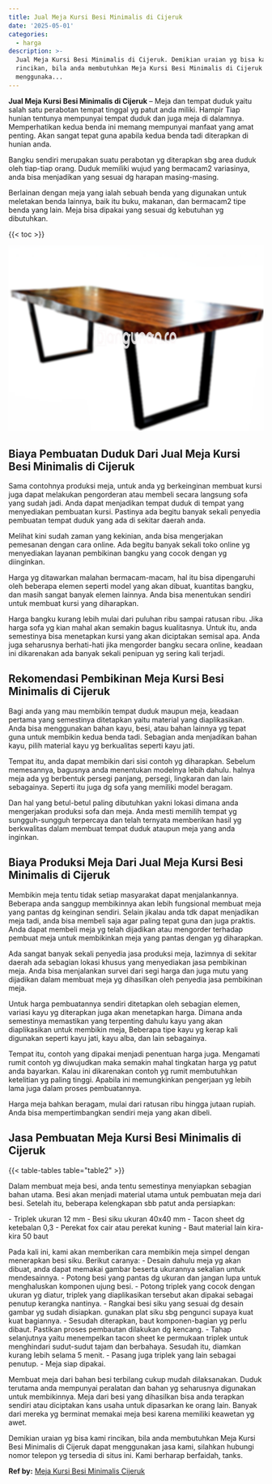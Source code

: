 ```yaml
---
title: Jual Meja Kursi Besi Minimalis di Cijeruk
date: '2025-05-01'
categories:
  - harga
description: >-
  Jual Meja Kursi Besi Minimalis di Cijeruk. Demikian uraian yg bisa kami
  rincikan, bila anda membutuhkan Meja Kursi Besi Minimalis di Cijeruk dapat
  menggunaka...
---
```


**Jual Meja Kursi Besi Minimalis di Cijeruk** – Meja dan tempat duduk yaitu salah satu perabotan tempat tinggal yg patut anda miliki. Hampir Tiap hunian tentunya mempunyai tempat duduk dan juga meja di dalamnya. Memperhatikan kedua benda ini memang mempunyai manfaat yang amat penting. Akan sangat tepat guna apabila kedua benda tadi diterapkan di hunian anda.

Bangku sendiri merupakan suatu perabotan yg diterapkan sbg area duduk oleh tiap-tiap orang. Duduk memiliki wujud yang bermacam2 variasinya, anda bisa menjadikan yang sesuai dg harapan masing-masing.

Berlainan dengan meja yang ialah sebuah benda yang digunakan untuk meletakan benda lainnya, baik itu buku, makanan, dan bermacam2 tipe benda yang lain. Meja bisa dipakai yang sesuai dg kebutuhan yg dibutuhkan.

{{< toc >}}

![Jual Meja Kursi Besi Minimalis di Cijeruk](/images/jual-meja-besi-murah23.png)

## Biaya Pembuatan Duduk Dari Jual Meja Kursi Besi Minimalis di Cijeruk

Sama contohnya produksi meja, untuk anda yg berkeinginan membuat kursi juga dapat melakukan pengorderan atau membeli secara langsung sofa yang sudah jadi. Anda dapat menjadikan tempat duduk di tempat yang menyediakan pembuatan kursi. Pastinya ada begitu banyak sekali penyedia pembuatan tempat duduk yang ada di sekitar daerah anda.

Melihat kini sudah zaman yang kekinian, anda bisa mengerjakan pemesanan dengan cara online. Ada begitu banyak sekali toko online yg menyediakan layanan pembikinan bangku yang cocok dengan yg diinginkan.

Harga yg ditawarkan malahan bermacam-macam, hal itu bisa dipengaruhi oleh beberapa elemen seperti model yang akan dibuat, kuantitas bangku, dan masih sangat banyak elemen lainnya. Anda bisa menentukan sendiri untuk membuat kursi yang diharapkan.

Harga bangku kurang lebih mulai dari puluhan ribu sampai ratusan ribu. Jika harga sofa yg kian mahal akan semakin bagus kualitasnya. Untuk itu, anda semestinya bisa menetapkan kursi yang akan diciptakan semisal apa. Anda juga seharusnya berhati-hati jika mengorder bangku secara online, keadaan ini dikarenakan ada banyak sekali penipuan yg sering kali terjadi.

## Rekomendasi Pembikinan Meja Kursi Besi Minimalis di Cijeruk

Bagi anda yang mau membikin tempat duduk maupun meja, keadaan pertama yang semestinya ditetapkan yaitu material yang diaplikasikan. Anda bisa menggunakan bahan kayu, besi, atau bahan lainnya yg tepat guna untuk membikin kedua benda tadi. Sebagian anda menjadikan bahan kayu, pilih material kayu yg berkualitas seperti kayu jati.

Tempat itu, anda dapat membikin dari sisi contoh yg diharapkan. Sebelum memesannya, bagusnya anda menentukan modelnya lebih dahulu. halnya meja ada yg berbentuk persegi panjang, persegi, lingkaran dan lain sebagainya. Seperti itu juga dg sofa yang memiliki model beragam.

Dan hal yang betul-betul paling dibutuhkan yakni lokasi dimana anda mengerjakan produksi sofa dan meja. Anda mesti memilih tempat yg sungguh-sungguh terpercaya dan telah ternyata memberikan hasil yg berkwalitas dalam membuat tempat duduk ataupun meja yang anda inginkan.

## Biaya Produksi Meja Dari Jual Meja Kursi Besi Minimalis di Cijeruk

Membikin meja tentu tidak setiap masyarakat dapat menjalankannya. Beberapa anda sanggup membikinnya akan lebih fungsional membuat meja yang pantas dg keinginan sendiri. Selain jikalau anda tdk dapat menjadikan meja tadi, anda bisa membeli saja agar paling tepat guna dan juga praktis. Anda dapat membeli meja yg telah dijadikan atau mengorder terhadap pembuat meja untuk membikinkan meja yang pantas dengan yg diharapkan.

Ada sangat banyak sekali penyedia jasa produksi meja, lazimnya di sekitar daerah ada sebagian lokasi khusus yang menyediakan jasa pembikinan meja. Anda bisa menjalankan survei dari segi harga dan juga mutu yang dijadikan dalam membuat meja yg dihasilkan oleh penyedia jasa pembikinan meja.

Untuk harga pembuatannya sendiri ditetapkan oleh sebagian elemen, variasi kayu yg diterapkan juga akan menetapkan harga. Dimana anda semestinya memastikan yang terpenting dahulu kayu yang akan diaplikasikan untuk membikin meja, Beberapa tipe kayu yg kerap kali digunakan seperti kayu jati, kayu alba, dan lain sebagainya.

Tempat itu, contoh yang dipakai menjadi penentuan harga juga. Mengamati rumit contoh yg diwujudkan maka semakin mahal tingkatan harga yg patut anda bayarkan. Kalau ini dikarenakan contoh yg rumit membutuhkan ketelitian yg paling tinggi. Apabila ini memungkinkan pengerjaan yg lebih lama juga dalam proses pembuatannya.

Harga meja bahkan beragam, mulai dari ratusan ribu hingga jutaan rupiah. Anda bisa mempertimbangkan sendiri meja yang akan dibeli.

## Jasa Pembuatan Meja Kursi Besi Minimalis di Cijeruk

{{< table-tables table="table2" >}}

Dalam membuat meja besi, anda tentu semestinya menyiapkan sebagian bahan utama. Besi akan menjadi material utama untuk pembuatan meja dari besi. Setelah itu, beberapa kelengkapan sbb patut anda persiapkan:

\- Triplek ukuran 12 mm - Besi siku ukuran 40x40 mm - Tacon sheet dg ketebalan 0,3 - Perekat fox cair atau perekat kuning - Baut material lain kira-kira 50 baut

Pada kali ini, kami akan memberikan cara membikin meja simpel dengan menerapkan besi siku. Berikut caranya: - Desain dahulu meja yg akan dibuat, anda dapat memakai gambar beserta ukurannya sekalian untuk mendesainnya. - Potong besi yang pantas dg ukuran dan jangan lupa untuk menghaluskan komponen ujung besi. - Potong triplek yang cocok dengan ukuran yg diatur, triplek yang diaplikasikan tersebut akan dipakai sebagai penutup kerangka nantinya. - Rangkai besi siku yang sesuai dg desain gambar yg sudah disiapkan. gunakan plat siku sbg pengunci supaya kuat kuat bagiannya. - Sesudah diterapkan, baut komponen-bagian yg perlu dibaut. Pastikan proses pembautan dilakukan dg kencang. - Tahap selanjutnya yaitu menempelkan tacon sheet ke permukaan triplek untuk menghindari sudut-sudut tajam dan berbahaya. Sesudah itu, diamkan kurang lebih selama 5 menit. - Pasang juga triplek yang lain sebagai penutup. - Meja siap dipakai.

Membuat meja dari bahan besi terbilang cukup mudah dilaksanakan. Duduk terutama anda mempunyai peralatan dan bahan yg seharusnya digunakan untuk membikinnya. Meja dari besi yang dihasilkan bisa anda terapkan sendiri atau diciptakan kans usaha untuk dipasarkan ke orang lain. Banyak dari mereka yg berminat memakai meja besi karena memiliki keawetan yg awet.

Demikian uraian yg bisa kami rincikan, bila anda membutuhkan Meja Kursi Besi Minimalis di Cijeruk dapat menggunakan jasa kami, silahkan hubungi nomor telepon yg tersedia di situs ini. Kami berharap berfaidah, tanks.

**Ref by:** [Meja Kursi Besi Minimalis Cijeruk](https://id.wikipedia.org/wiki/Meja)
